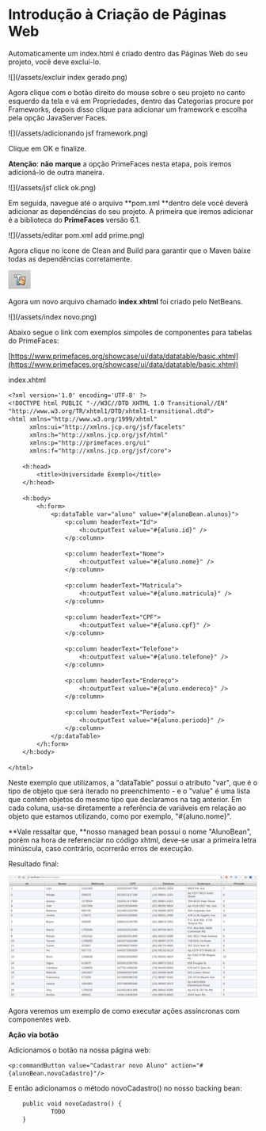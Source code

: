 # Introdução à Criação de Páginas Web

Automaticamente um index.html é criado dentro das Páginas Web do seu projeto, você deve excluí-lo.

![](/assets/excluir index gerado.png)

Agora clique com o botão direito do mouse sobre o seu projeto no canto esquerdo da tela e vá em Propriedades, dentro das Categorias procure por Frameworks, depois disso clique para adicionar um framework e escolha pela opção JavaServer Faces.

![](/assets/adicionando jsf framework.png)

Clique em OK e finalize. 

**Atenção**: **não** **marque** a opção PrimeFaces nesta etapa, pois iremos adicioná-lo de outra maneira.

![](/assets/jsf click ok.png)

Em seguida, navegue até o arquivo **pom.xml **dentro dele você deverá adicionar as dependências do seu projeto. A primeira que iremos adicionar é a biblioteca do **PrimeFaces** versão 6.1. 

![](/assets/editar pom.xml add prime.png)

Agora clique no ícone de Clean and Build para garantir que o Maven baixe todas as dependências corretamente.

![](/assets/rebuild.png)

Agora um novo arquivo chamado **index**.**xhtml** foi criado pelo NetBeans.

![](/assets/index novo.png)

Abaixo segue o link com exemplos simpoles de componentes para tabelas do PrimeFaces:

[https://www.primefaces.org/showcase/ui/data/datatable/basic.xhtml](https://www.primefaces.org/showcase/ui/data/datatable/basic.xhtml)



index.xhtml

```
<?xml version='1.0' encoding='UTF-8' ?>
<!DOCTYPE html PUBLIC "-//W3C//DTD XHTML 1.0 Transitional//EN" "http://www.w3.org/TR/xhtml1/DTD/xhtml1-transitional.dtd">
<html xmlns="http://www.w3.org/1999/xhtml"
      xmlns:ui="http://xmlns.jcp.org/jsf/facelets"
      xmlns:h="http://xmlns.jcp.org/jsf/html"
      xmlns:p="http://primefaces.org/ui"
      xmlns:f="http://xmlns.jcp.org/jsf/core">

    <h:head>
        <title>Universidade Exemplo</title>
    </h:head>

    <h:body>
        <h:form>            
            <p:dataTable var="aluno" value="#{alunoBean.alunos}">
                <p:column headerText="Id">
                    <h:outputText value="#{aluno.id}" />
                </p:column>

                <p:column headerText="Nome">
                    <h:outputText value="#{aluno.nome}" />
                </p:column>

                <p:column headerText="Matricula">
                    <h:outputText value="#{aluno.matricula}" />
                </p:column>

                <p:column headerText="CPF">
                    <h:outputText value="#{aluno.cpf}" />
                </p:column>

                <p:column headerText="Telefone">
                    <h:outputText value="#{aluno.telefone}" />
                </p:column>

                <p:column headerText="Endereço">
                    <h:outputText value="#{aluno.endereco}" />
                </p:column>

                <p:column headerText="Período">
                    <h:outputText value="#{aluno.periodo}" />
                </p:column>
            </p:dataTable>
        </h:form>
    </h:body>

</html>
```

Neste exemplo que utilizamos, a "dataTable" possui o atributo "var", que é o tipo de objeto que será iterado no preenchimento - e o "value" é uma lista que contém objetos do mesmo tipo que declaramos na tag anterior. Em cada coluna, usa-se diretamente a referência de variáveis em relação ao objeto que estamos utilizando, como por exemplo, "\#{aluno.nome}".

**Vale ressaltar que, **nosso managed bean possui o nome "AlunoBean", porém na hora de referenciar no código xhtml, deve-se usar a primeira letra minúscula, caso contrário, ocorrerão erros de execução.



Resultado final:

![](/assets/tabela.png)

Agora veremos um exemplo de como executar ações assíncronas com componentes web.

**Ação via botão**

Adicionamos o botão na nossa página web:

```
<p:commandButton value="Cadastrar novo Aluno" action="#{alunoBean.novoCadastro}"/>
```

E então adicionamos o método novoCadastro\(\) no nosso backing bean:



```
    public void novoCadastro() {
            TODO        
    }
```



